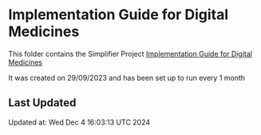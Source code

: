 # Implementation Guide for Digital Medicines
This folder contains the Simplifier Project [Implementation Guide for Digital Medicines](https://simplifier.net/epmaimplementationguidanceforr4)

It was created on 29/09/2023 and has been set up to run every 1 month

## Last Updated


Updated at: Wed Dec  4 16:03:13 UTC 2024
